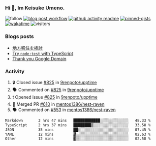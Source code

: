 ### Hi 👋, Im Keisuke Umeno.

<!--
**9renpoto/9renpoto** is a ✨ _special_ ✨ repository because its `README.md` (this file) appears on your GitHub profile.

Here are some ideas to get you started:

- 🔭 I’m currently working on ...
- 🌱 I’m currently learning ...
- 👯 I’m looking to collaborate on ...
- 🤔 I’m looking for help with ...
- 💬 Ask me about ...
- 📫 How to reach me: ...
- 😄 Pronouns: ...
- ⚡ Fun fact: ...
-->

![follow](https://img.shields.io/github/followers/9renpoto?label=Follow&style=social)
[![blog post workflow](https://github.com/9renpoto/9renpoto/actions/workflows/blog.yml/badge.svg)](https://github.com/9renpoto/9renpoto/actions/workflows/blog.yml)
[![github activity readme](https://github.com/9renpoto/9renpoto/actions/workflows/activity.yml/badge.svg)](https://github.com/9renpoto/9renpoto/actions/workflows/activity.yml)
[![pinned-gists](https://github.com/9renpoto/9renpoto/actions/workflows/pin-gist.yml/badge.svg)](https://github.com/9renpoto/9renpoto/actions/workflows/pin-gist.yml)
[![wakatime](https://github.com/9renpoto/9renpoto/actions/workflows/waka-readme-status.yml/badge.svg)](https://github.com/9renpoto/9renpoto/actions/workflows/waka-readme-status.yml)
![visitors](https://komarev.com/ghpvc/?username=9renpoto&label=Profile%20views&color=0e75b6&style=flat)

### Blogs posts

<!-- BLOG-POST-LIST:START -->
- [地方移住を検討](https://9renpoto.win/entry/2023/09/09/migration-plan)
- [Try `node:test` with TypeScript](https://9renpoto.win/entry/2023/07/23/node-test-runner)
- [Thank you Google Domain](https://9renpoto.win/entry/2023/07/08/new-domain)
<!-- BLOG-POST-LIST:END -->

### Activity

<!--START_SECTION:activity-->
1. 🔒 Closed issue [#825](https://github.com/9renpoto/upptime/issues/825) in [9renpoto/upptime](https://github.com/9renpoto/upptime)
2. 🗣 Commented on [#825](https://github.com/9renpoto/upptime/issues/825#issuecomment-1742928509) in [9renpoto/upptime](https://github.com/9renpoto/upptime)
3. ❗ Opened issue [#825](https://github.com/9renpoto/upptime/issues/825) in [9renpoto/upptime](https://github.com/9renpoto/upptime)
4. 🎉 Merged PR [#610](https://github.com/mentos1386/nest-raven/pull/610) in [mentos1386/nest-raven](https://github.com/mentos1386/nest-raven)
5. 🗣 Commented on [#553](https://github.com/mentos1386/nest-raven/issues/553#issuecomment-1742282700) in [mentos1386/nest-raven](https://github.com/mentos1386/nest-raven)
<!--END_SECTION:activity-->

<!--START_SECTION:waka-->

```txt
Markdown       3 hrs 47 mins   ████████████░░░░░░░░░░░░░   48.33 %
TypeScript     2 hrs 37 mins   ████████▒░░░░░░░░░░░░░░░░   33.58 %
JSON           35 mins         ██░░░░░░░░░░░░░░░░░░░░░░░   07.45 %
YAML           12 mins         ▓░░░░░░░░░░░░░░░░░░░░░░░░   02.63 %
Other          12 mins         ▓░░░░░░░░░░░░░░░░░░░░░░░░   02.58 %
```

<!--END_SECTION:waka-->

